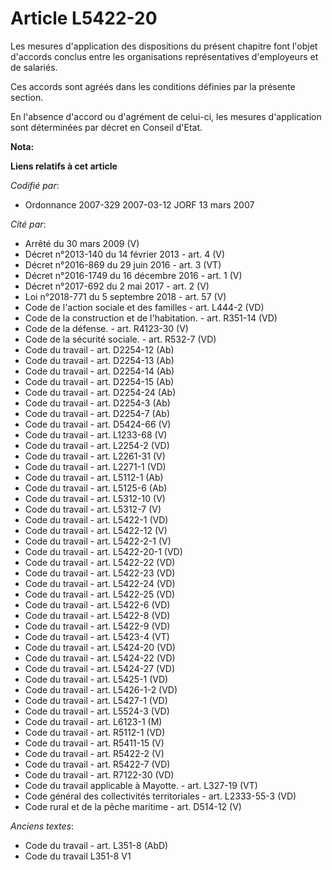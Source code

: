 # Article L5422-20

Les mesures d'application des dispositions du présent chapitre font l'objet d'accords conclus entre les organisations
représentatives d'employeurs et de salariés.

Ces accords sont agréés dans les conditions définies par la présente section.

En l'absence d'accord ou d'agrément de celui-ci, les mesures d'application sont déterminées par décret en Conseil d'Etat.

**Nota:**



**Liens relatifs à cet article**

_Codifié par_:

  - Ordonnance 2007-329 2007-03-12 JORF 13 mars 2007

_Cité par_:

  - Arrêté du 30 mars 2009 (V)
  - Décret n°2013-140 du 14 février 2013 - art. 4 (V)
  - Décret n°2016-869 du 29 juin 2016 - art. 3 (VT)
  - Décret n°2016-1749 du 16 décembre 2016 - art. 1 (V)
  - Décret n°2017-692 du 2 mai 2017 - art. 2 (V)
  - Loi n°2018-771 du 5 septembre 2018 - art. 57 (V)
  - Code de l'action sociale et des familles - art. L444-2 (VD)
  - Code de la construction et de l'habitation. - art. R351-14 (VD)
  - Code de la défense. - art. R4123-30 (V)
  - Code de la sécurité sociale. - art. R532-7 (VD)
  - Code du travail - art. D2254-12 (Ab)
  - Code du travail - art. D2254-13 (Ab)
  - Code du travail - art. D2254-14 (Ab)
  - Code du travail - art. D2254-15 (Ab)
  - Code du travail - art. D2254-24 (Ab)
  - Code du travail - art. D2254-3 (Ab)
  - Code du travail - art. D2254-7 (Ab)
  - Code du travail - art. D5424-66 (V)
  - Code du travail - art. L1233-68 (V)
  - Code du travail - art. L2254-2 (VD)
  - Code du travail - art. L2261-31 (V)
  - Code du travail - art. L2271-1 (VD)
  - Code du travail - art. L5112-1 (Ab)
  - Code du travail - art. L5125-6 (Ab)
  - Code du travail - art. L5312-10 (V)
  - Code du travail - art. L5312-7 (V)
  - Code du travail - art. L5422-1 (VD)
  - Code du travail - art. L5422-12 (V)
  - Code du travail - art. L5422-2-1 (V)
  - Code du travail - art. L5422-20-1 (VD)
  - Code du travail - art. L5422-22 (VD)
  - Code du travail - art. L5422-23 (VD)
  - Code du travail - art. L5422-24 (VD)
  - Code du travail - art. L5422-25 (VD)
  - Code du travail - art. L5422-6 (VD)
  - Code du travail - art. L5422-8 (VD)
  - Code du travail - art. L5422-9 (VD)
  - Code du travail - art. L5423-4 (VT)
  - Code du travail - art. L5424-20 (VD)
  - Code du travail - art. L5424-22 (VD)
  - Code du travail - art. L5424-27 (VD)
  - Code du travail - art. L5425-1 (VD)
  - Code du travail - art. L5426-1-2 (VD)
  - Code du travail - art. L5427-1 (VD)
  - Code du travail - art. L5524-3 (VD)
  - Code du travail - art. L6123-1 (M)
  - Code du travail - art. R5112-1 (VD)
  - Code du travail - art. R5411-15 (V)
  - Code du travail - art. R5422-2 (V)
  - Code du travail - art. R5422-7 (VD)
  - Code du travail - art. R7122-30 (VD)
  - Code du travail applicable à Mayotte. - art. L327-19 (VT)
  - Code général des collectivités territoriales - art. L2333-55-3 (VD)
  - Code rural et de la pêche maritime - art. D514-12 (V)

_Anciens textes_:

  - Code du travail - art. L351-8 (AbD)
  - Code du travail L351-8 V1
